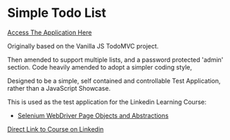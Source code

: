 # Simple Todo List

[Access The Application Here](https://eviltester.github.io/simpletodolist/todolists.html)

Originally based on the Vanilla JS TodoMVC project.

Then amended to support multiple lists, and a password protected 'admin' section. Code heavily amended to adopt a simpler coding style, 

Designed to be a simple, self contained and controllable Test Application, rather than a JavaScript Showcase.

This is used as the test application for the Linkedin Learning Course:

- [Selenium WebDriver Page Objects and Abstractions](https://www.eviltester.com/page/onlinetraining/courses/#selenium-webdriver-page-objects-and-abstractions)

[Direct Link to Course on Linkedin](https://www.linkedin.com/learning/advanced-selenium-page-objects-and-gui-automation)

